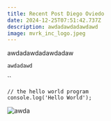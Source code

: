 ```yaml
---
title: Recent Post Diego Oviedo
date: 2024-12-25T07:51:42.737Z
description: awdadawdadawdawd
image: mvrk_inc_logo.jpeg
---
```

awdadawdadawdadaw

`awdadawd`

``

```
// the hello world program
console.log('Hello World');
```

![awda](https://www.simplilearn.com/ice9/free_resources_article_thumb/javascript.JPG "dawd")